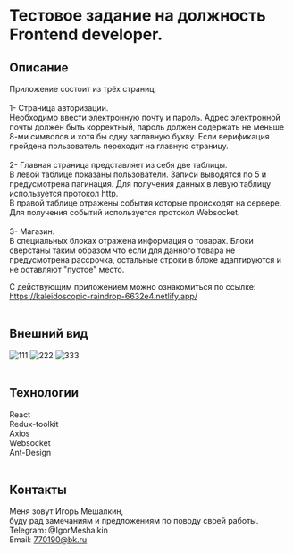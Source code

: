 # Тестовое задание на должность Frontend developer.

## Описание
Приложение состоит из трёх страниц:<br><br>
1- Страница авторизации. <br> Необходимо ввести электронную почту и пароль. Адрес электронной почты должен быть корректный, пароль должен содержать не меньше 8-ми символов и хотя бы одну заглавную букву. Если верификация пройдена пользователь переходит на главную страницу. <br><br>
2- Главная страница представляет из себя две таблицы. <br> В левой таблице показаны пользователи. Записи выводятся по 5 и предусмотрена пагинация. Для получения данных в левую таблицу используется протокол http. <br> В правой таблице отражены события которые происходят на сервере. Для получения событий используется протокол Websocket.<br><br>
3- Магазин. <br> В специальных блоках отражена информация о товарах. Блоки сверстаны таким образом что если для данного товара не предусмотрена рассрочка, остальные строки в блоке адаптируются и не оставляют "пустое" место.<br>

С действующим приложением можно ознакомиться по ссылке:<br>
https://kaleidoscopic-raindrop-6632e4.netlify.app/<br><br>


## Внешний вид
![111](https://github.com/IgorMeshalkin/React_Test_Task/assets/97287038/aa76559e-4fb2-4a87-a85c-1895524f34a5)
![222](https://github.com/IgorMeshalkin/React_Test_Task/assets/97287038/455ed943-825c-4634-805b-8a570fca63be)
![333](https://github.com/IgorMeshalkin/React_Test_Task/assets/97287038/b8cc690d-4394-4a0c-b1ae-3d0f4fdd036c)
<br><br>

## Технологии
React<br>
Redux-toolkit<br>
Axios<br>
Websocket<br>
Ant-Design<br><br>

## Контакты
Меня зовут Игорь Мешалкин, <br> буду рад замечаниям и предложениям по поводу своей работы.   <br>
Telegram: @IgorMeshalkin   <br>
Email: 770190@bk.ru
